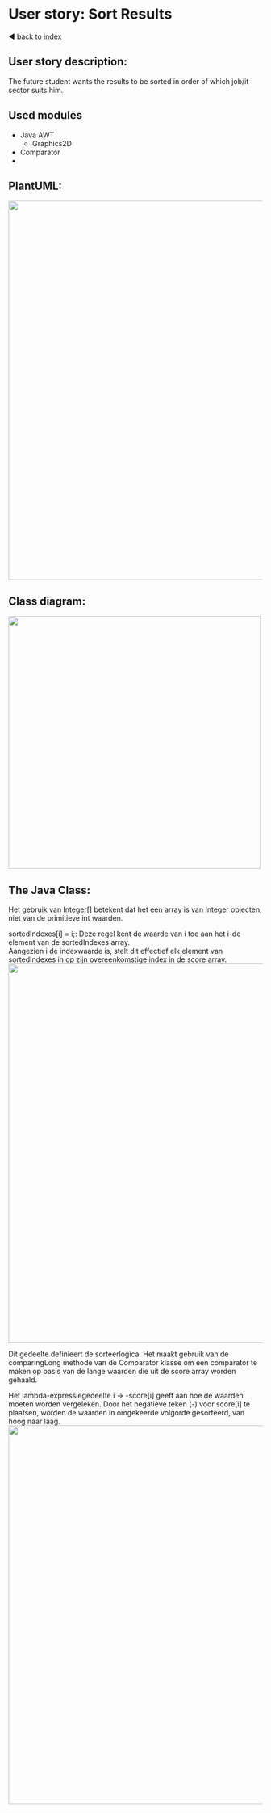 # User story: Sort Results

[◄ back to index](../index.md)

## User story description:
The future student wants the results  to be sorted in order of which job/it sector suits him.

## Used modules
- Java AWT
    - Graphics2D
- Comparator
- 
## PlantUML:
<img src="../../assets/plantumlsort.png" width="750">


## Class diagram:
<img src="../../assets/classSort.png" width="500">

## The Java Class:
Het gebruik van Integer[] betekent dat het een array is van Integer objecten, niet van de primitieve int waarden.

sortedIndexes[i] = i;: Deze regel kent de waarde van i toe aan het i-de element van de sortedIndexes array. <br>
Aangezien i de indexwaarde is, stelt dit effectief elk element van sortedIndexes in op zijn overeenkomstige index in de score array. \
<img src="../../assets/sortArrayForLoop.png" width="750" >


Dit gedeelte definieert de sorteerlogica. Het maakt gebruik van de comparingLong methode van de Comparator klasse om een comparator
te maken op basis van de lange waarden die uit de score array worden gehaald. <br>

Het lambda-expressiegedeelte i -> -score[i] geeft aan hoe de waarden moeten worden vergeleken. 
Door het negatieve teken (-) voor score[i] te plaatsen, worden de waarden in omgekeerde volgorde gesorteerd, van hoog naar laag.\
<img src="../../assets/SortWithLambda.png" width="750" >
